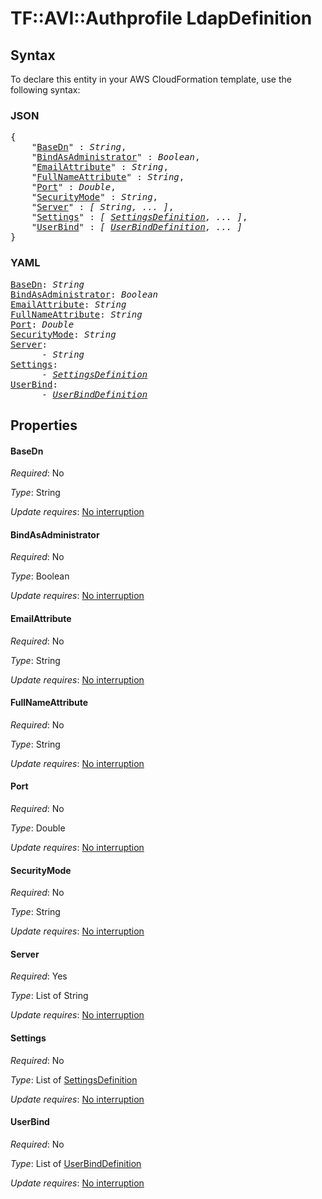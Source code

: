 # TF::AVI::Authprofile LdapDefinition

## Syntax

To declare this entity in your AWS CloudFormation template, use the following syntax:

### JSON

<pre>
{
    "<a href="#basedn" title="BaseDn">BaseDn</a>" : <i>String</i>,
    "<a href="#bindasadministrator" title="BindAsAdministrator">BindAsAdministrator</a>" : <i>Boolean</i>,
    "<a href="#emailattribute" title="EmailAttribute">EmailAttribute</a>" : <i>String</i>,
    "<a href="#fullnameattribute" title="FullNameAttribute">FullNameAttribute</a>" : <i>String</i>,
    "<a href="#port" title="Port">Port</a>" : <i>Double</i>,
    "<a href="#securitymode" title="SecurityMode">SecurityMode</a>" : <i>String</i>,
    "<a href="#server" title="Server">Server</a>" : <i>[ String, ... ]</i>,
    "<a href="#settings" title="Settings">Settings</a>" : <i>[ <a href="settingsdefinition.md">SettingsDefinition</a>, ... ]</i>,
    "<a href="#userbind" title="UserBind">UserBind</a>" : <i>[ <a href="userbinddefinition.md">UserBindDefinition</a>, ... ]</i>
}
</pre>

### YAML

<pre>
<a href="#basedn" title="BaseDn">BaseDn</a>: <i>String</i>
<a href="#bindasadministrator" title="BindAsAdministrator">BindAsAdministrator</a>: <i>Boolean</i>
<a href="#emailattribute" title="EmailAttribute">EmailAttribute</a>: <i>String</i>
<a href="#fullnameattribute" title="FullNameAttribute">FullNameAttribute</a>: <i>String</i>
<a href="#port" title="Port">Port</a>: <i>Double</i>
<a href="#securitymode" title="SecurityMode">SecurityMode</a>: <i>String</i>
<a href="#server" title="Server">Server</a>: <i>
      - String</i>
<a href="#settings" title="Settings">Settings</a>: <i>
      - <a href="settingsdefinition.md">SettingsDefinition</a></i>
<a href="#userbind" title="UserBind">UserBind</a>: <i>
      - <a href="userbinddefinition.md">UserBindDefinition</a></i>
</pre>

## Properties

#### BaseDn

_Required_: No

_Type_: String

_Update requires_: [No interruption](https://docs.aws.amazon.com/AWSCloudFormation/latest/UserGuide/using-cfn-updating-stacks-update-behaviors.html#update-no-interrupt)

#### BindAsAdministrator

_Required_: No

_Type_: Boolean

_Update requires_: [No interruption](https://docs.aws.amazon.com/AWSCloudFormation/latest/UserGuide/using-cfn-updating-stacks-update-behaviors.html#update-no-interrupt)

#### EmailAttribute

_Required_: No

_Type_: String

_Update requires_: [No interruption](https://docs.aws.amazon.com/AWSCloudFormation/latest/UserGuide/using-cfn-updating-stacks-update-behaviors.html#update-no-interrupt)

#### FullNameAttribute

_Required_: No

_Type_: String

_Update requires_: [No interruption](https://docs.aws.amazon.com/AWSCloudFormation/latest/UserGuide/using-cfn-updating-stacks-update-behaviors.html#update-no-interrupt)

#### Port

_Required_: No

_Type_: Double

_Update requires_: [No interruption](https://docs.aws.amazon.com/AWSCloudFormation/latest/UserGuide/using-cfn-updating-stacks-update-behaviors.html#update-no-interrupt)

#### SecurityMode

_Required_: No

_Type_: String

_Update requires_: [No interruption](https://docs.aws.amazon.com/AWSCloudFormation/latest/UserGuide/using-cfn-updating-stacks-update-behaviors.html#update-no-interrupt)

#### Server

_Required_: Yes

_Type_: List of String

_Update requires_: [No interruption](https://docs.aws.amazon.com/AWSCloudFormation/latest/UserGuide/using-cfn-updating-stacks-update-behaviors.html#update-no-interrupt)

#### Settings

_Required_: No

_Type_: List of <a href="settingsdefinition.md">SettingsDefinition</a>

_Update requires_: [No interruption](https://docs.aws.amazon.com/AWSCloudFormation/latest/UserGuide/using-cfn-updating-stacks-update-behaviors.html#update-no-interrupt)

#### UserBind

_Required_: No

_Type_: List of <a href="userbinddefinition.md">UserBindDefinition</a>

_Update requires_: [No interruption](https://docs.aws.amazon.com/AWSCloudFormation/latest/UserGuide/using-cfn-updating-stacks-update-behaviors.html#update-no-interrupt)

